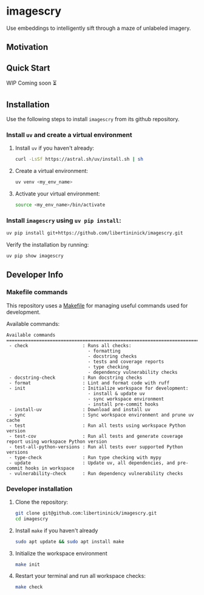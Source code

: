 # imagescry
Use embeddings to intelligently sift through a maze of unlabeled imagery.

## Motivation

## Quick Start

WIP Coming soon ⏳

## Installation

Use the following steps to install `imagescry` from its github repository. 

### Install `uv` and create  a virtual environment

1. Install `uv` if you haven't already:

    ```bash
    curl -LsSf https://astral.sh/uv/install.sh | sh
    ```

2. Create a virtual environment:

    ```bash
    uv venv <my_env_name>
    ```

3. Activate your virtual environment:

    ```bash
    source <my_env_name>/bin/activate
    ```

### Install `imagescry` using `uv pip install`:

```bash
uv pip install git+https://github.com/libertininick/imagescry.git
```

Verify the installation by running:

```bash
uv pip show imagescry
```

## Developer Info

### Makefile commands
This repository uses a [Makefile](Makefile) for managing useful commands used for development.

Available commands:

```plain
Available commands
=============================================================================================================
 - check                    : Runs all checks:
                              - formatting
                              - docstring checks
                              - tests and coverage reports
                              - type checking
                              - dependency vulnerability checks
 - docstring-check          : Run docstring checks
 - format                   : Lint and format code with ruff
 - init                     : Initialize workspace for development:
                              - install & update uv
                              - sync workspace environment
                              - install pre-commit hooks
 - install-uv               : Download and install uv
 - sync                     : Sync workspace environment and prune uv cache
 - test                     : Run all tests using workspace Python version
 - test-cov                 : Run all tests and generate coverage report using workspace Python version 
 - test-all-python-versions : Run all tests over supported Python versions
 - type-check               : Run type checking with mypy
 - update                   : Update uv, all dependencies, and pre-commit hooks in workspace
 - vulnerability-check      : Run dependency vulnerability checks
 ```

### Developer installation

1. Clone the repository:

    ```bash
    git clone git@github.com:libertininick/imagescry.git
    cd imagescry
    ```

2. Install `make` if you haven't already

    ```bash
    sudo apt update && sudo apt install make
    ```

3. Initialize the workspace environment

    ```bash
    make init
    ```

4. Restart your terminal and run all workspace checks:

    ```bash
    make check
    ```
